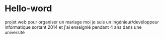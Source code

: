 # Hello-word
projet web pour organiser un mariage
moi je suis un ingénieur/devéloppeur informatique  sortant 2014 et j'ai  enseignié pendant 4 ans dans une université
